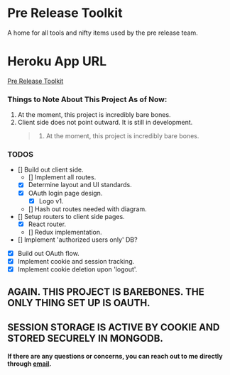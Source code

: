 # Pre Release Toolkit

A home for all tools and nifty items used by the pre release team.

# Heroku App URL

[Pre Release Toolkit](https://murmuring-bastion-29031.herokuapp.com/)

### Things to Note About This Project As of Now:

1. At the moment, this project is incredibly bare bones.
2. Client side does not point outward. It is still in development.
   > 1. At the moment, this project is incredibly bare bones.

### TODOS

* [] Build out client side.
  * [] Implement all routes.
  - [x] Determine layout and UI standards.
  - [x] OAuth login page design.
    * [x] Logo v1.
  - [] Hash out routes needed with diagram.
* [] Setup routers to client side pages.
  * [x] React router.
  * [] Redux implementation.
* [] Implement 'authorized users only' DB?
* [x] Build out OAuth flow.
* [x] Implement cookie and session tracking.
* [x] Implement cookie deletion upon 'logout'.

## AGAIN. THIS PROJECT IS BAREBONES. THE ONLY THING SET UP IS OAUTH.

## SESSION STORAGE IS ACTIVE BY COOKIE AND STORED SECURELY IN MONGODB.

#### If there are any questions or concerns, you can reach out to me directly through [email](mailto:sabeyfox@gmail.com).
